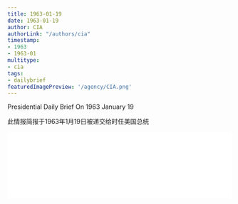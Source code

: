 ```yaml
---
title: 1963-01-19
date: 1963-01-19
author: CIA 
authorLink: "/authors/cia"
timestamp: 
- 1963
- 1963-01
multitype: 
- cia
tags: 
- dailybrief
featuredImagePreview: '/agency/CIA.png'
---
```



Presidential Daily Brief On 1963 January 19

此情报简报于1963年1月19日被递交给时任美国总统

<!--more-->





<div id="over" style="width:100%; overflow:hidden"> <iframe id="sFrame" name="sFrame" frameborder="no" border="0"  allowfullscreen marginwidth="0" scrolling="no" src = " /CIA/1963-01-19.html "  style = " position:absulute; width: 806px; top: 300;" > </iframe> </div>